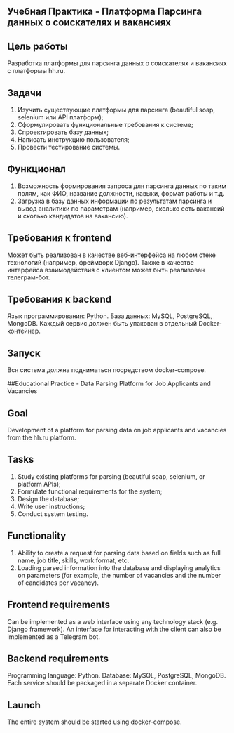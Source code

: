 ## Учебная Практика - Платформа Парсинга данных о соискателях и вакансиях

## Цель работы
Разработка платформы для парсинга данных о соискателях и вакансиях с платформы hh.ru.

## Задачи
1) Изучить существующие платформы для парсинга (beautiful soap, selenium или API платформ);
2) Сформулировать функциональные требования к системе;
3) Спроектировать базу данных;
4) Написать инструкцию пользователя;
5) Провести тестирование системы.

## Функционал
1) Возможность формирования запроса для парсинга данных по таким полям, как ФИО, название должности, навыки, формат работы и т.д.
2) Загрузка в базу данных информации по результатам парсинга и вывод аналитики по параметрам (например, сколько есть вакансий и сколько кандидатов на вакансию).

## Требования к frontend
Может быть реализован в качестве веб-интерфейса на любом стеке технологий (например, фреймворк Django). Также в качестве интерфейса взаимодействия с клиентом может быть реализован телеграм-бот.

## Требования к backend
Язык программирования: Python.
База данных: MySQL, PostgreSQL, MongoDB.
Каждый сервис должен быть упакован в отдельный Docker-контейнер.

## Запуск
Вся система должна подниматься посредством docker-compose.


##Educational Practice - Data Parsing Platform for Job Applicants and Vacancies

## Goal
Development of a platform for parsing data on job applicants and vacancies from the hh.ru platform.

## Tasks
1) Study existing platforms for parsing (beautiful soap, selenium, or platform APIs);
2) Formulate functional requirements for the system;
3) Design the database;
4) Write user instructions;
5) Conduct system testing.

## Functionality
1) Ability to create a request for parsing data based on fields such as full name, job title, skills, work format, etc.
2) Loading parsed information into the database and displaying analytics on parameters (for example, the number of vacancies and the number of candidates per vacancy).

## Frontend requirements
Can be implemented as a web interface using any technology stack (e.g. Django framework). An interface for interacting with the client can also be implemented as a Telegram bot.

## Backend requirements
Programming language: Python.
Database: MySQL, PostgreSQL, MongoDB.
Each service should be packaged in a separate Docker container.

## Launch
The entire system should be started using docker-compose.
